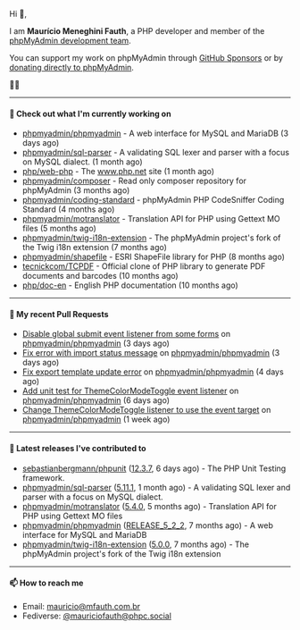 Hi 👋,

I am **Maurício Meneghini Fauth**, a PHP developer and member of the [phpMyAdmin development team](https://www.phpmyadmin.net/team/?ref=github).

You can support my work on phpMyAdmin through [GitHub Sponsors](https://github.com/sponsors/MauricioFauth)
or by [donating directly to phpMyAdmin](https://www.phpmyadmin.net/donate/?ref=github).

🐘⛵

---

#### 👷 Check out what I'm currently working on

- [phpmyadmin/phpmyadmin](https://github.com/phpmyadmin/phpmyadmin) - A web interface for MySQL and MariaDB (3 days ago)
- [phpmyadmin/sql-parser](https://github.com/phpmyadmin/sql-parser) - A validating SQL lexer and parser with a focus on MySQL dialect. (1 month ago)
- [php/web-php](https://github.com/php/web-php) - The www.php.net site (1 month ago)
- [phpmyadmin/composer](https://github.com/phpmyadmin/composer) - Read only composer repository for phpMyAdmin (3 months ago)
- [phpmyadmin/coding-standard](https://github.com/phpmyadmin/coding-standard) - phpMyAdmin PHP CodeSniffer Coding Standard (4 months ago)
- [phpmyadmin/motranslator](https://github.com/phpmyadmin/motranslator) - Translation API for PHP using Gettext MO files (5 months ago)
- [phpmyadmin/twig-i18n-extension](https://github.com/phpmyadmin/twig-i18n-extension) - The phpMyAdmin project&#39;s fork of the Twig i18n extension (7 months ago)
- [phpmyadmin/shapefile](https://github.com/phpmyadmin/shapefile) - ESRI ShapeFile library for PHP (8 months ago)
- [tecnickcom/TCPDF](https://github.com/tecnickcom/TCPDF) - Official clone of PHP library to generate PDF documents and barcodes (10 months ago)
- [php/doc-en](https://github.com/php/doc-en) - English PHP documentation (10 months ago)

---

#### 🔨 My recent Pull Requests

- [Disable global submit event listener from some forms](https://github.com/phpmyadmin/phpmyadmin/pull/19839) on [phpmyadmin/phpmyadmin](https://github.com/phpmyadmin/phpmyadmin) (3 days ago)
- [Fix error with import status message](https://github.com/phpmyadmin/phpmyadmin/pull/19835) on [phpmyadmin/phpmyadmin](https://github.com/phpmyadmin/phpmyadmin) (3 days ago)
- [Fix export template update error](https://github.com/phpmyadmin/phpmyadmin/pull/19832) on [phpmyadmin/phpmyadmin](https://github.com/phpmyadmin/phpmyadmin) (4 days ago)
- [Add unit test for ThemeColorModeToggle event listener](https://github.com/phpmyadmin/phpmyadmin/pull/19830) on [phpmyadmin/phpmyadmin](https://github.com/phpmyadmin/phpmyadmin) (6 days ago)
- [Change ThemeColorModeToggle listener to use the event target](https://github.com/phpmyadmin/phpmyadmin/pull/19824) on [phpmyadmin/phpmyadmin](https://github.com/phpmyadmin/phpmyadmin) (1 week ago)

---

#### 🔭 Latest releases I've contributed to

- [sebastianbergmann/phpunit](https://github.com/sebastianbergmann/phpunit) ([12.3.7](https://github.com/sebastianbergmann/phpunit/releases/tag/12.3.7), 6 days ago) - The PHP Unit Testing framework.
- [phpmyadmin/sql-parser](https://github.com/phpmyadmin/sql-parser) ([5.11.1](https://github.com/phpmyadmin/sql-parser/releases/tag/5.11.1), 1 month ago) - A validating SQL lexer and parser with a focus on MySQL dialect.
- [phpmyadmin/motranslator](https://github.com/phpmyadmin/motranslator) ([5.4.0](https://github.com/phpmyadmin/motranslator/releases/tag/5.4.0), 5 months ago) - Translation API for PHP using Gettext MO files
- [phpmyadmin/phpmyadmin](https://github.com/phpmyadmin/phpmyadmin) ([RELEASE_5_2_2](https://github.com/phpmyadmin/phpmyadmin/releases/tag/RELEASE_5_2_2), 7 months ago) - A web interface for MySQL and MariaDB
- [phpmyadmin/twig-i18n-extension](https://github.com/phpmyadmin/twig-i18n-extension) ([5.0.0](https://github.com/phpmyadmin/twig-i18n-extension/releases/tag/5.0.0), 7 months ago) - The phpMyAdmin project&#39;s fork of the Twig i18n extension

---

#### 📫 How to reach me

- Email: [mauricio@mfauth.com.br](mailto://mauricio@mfauth.com.br)
- Fediverse: [@mauriciofauth@phpc.social](https://phpc.social/@mauriciofauth)
